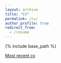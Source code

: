 ```yaml
---
layout: archive
title: "CV"
permalink: /cv/
author_profile: true
redirect_from:
  - /resume
---
```


{% include base_path %}

[Most recent cv](https://github.com/wonjeongwon/wonjeongwon.github.io/blob/master/files/CV_jeong_2022july.pdf)

